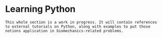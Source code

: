 # Learning Python

```{warning}
This whole section is a work in progress. It will contain references to external tutorials on Python, along with examples to put those notions application in biomechanics-related problems.
```

```{tableofcontents}
```
